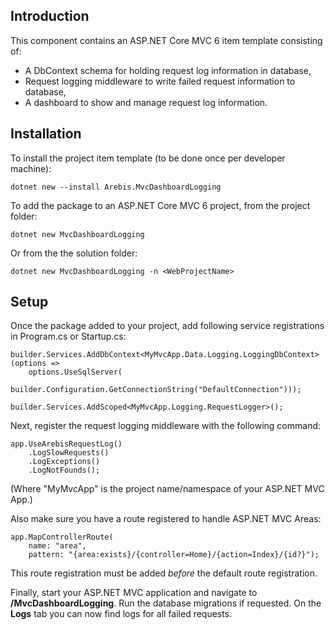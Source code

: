 ## Introduction

This component contains an ASP.NET Core MVC 6 item template consisting of:

- A DbContext schema for holding request log information in database,
- Request logging middleware to write failed request information to database,
- A dashboard to show and manage request log information.

## Installation

To install the project item template (to be done once per developer machine):

    dotnet new --install Arebis.MvcDashboardLogging

To add the package to an ASP.NET Core MVC 6 project, from the project folder:

    dotnet new MvcDashboardLogging

Or from the the solution folder:

    dotnet new MvcDashboardLogging -n <WebProjectName>

## Setup

Once the package added to your project, add following service registrations in Program.cs or Startup.cs:

    builder.Services.AddDbContext<MyMvcApp.Data.Logging.LoggingDbContext>(options =>
        options.UseSqlServer(
            builder.Configuration.GetConnectionString("DefaultConnection")));
    
    builder.Services.AddScoped<MyMvcApp.Logging.RequestLogger>();

Next, register the request logging middleware with the following command:

    app.UseArebisRequestLog()
        .LogSlowRequests()
        .LogExceptions()
        .LogNotFounds();

(Where "MyMvcApp" is the project name/namespace of your ASP.NET MVC App.)

Also make sure you have a route registered to handle ASP.NET MVC Areas:

    app.MapControllerRoute(
        name: "area",
        pattern: "{area:exists}/{controller=Home}/{action=Index}/{id?}");

This route registration must be added _before_ the default route registration.

Finally, start your ASP.NET MVC application and navigate to **/MvcDashboardLogging**. Run the database migrations if requested. On the **Logs** tab you can now find logs for all failed requests.

